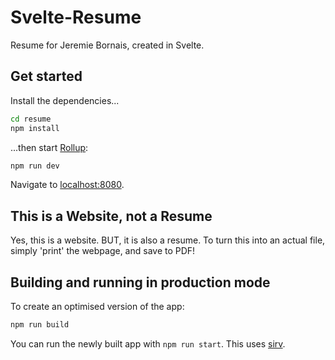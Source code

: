 # Svelte-Resume

Resume for Jeremie Bornais, created in Svelte.

## Get started

Install the dependencies...

```bash
cd resume
npm install
```

...then start [Rollup](https://rollupjs.org):

```bash
npm run dev
```

Navigate to [localhost:8080](http://localhost:8080).

## This is a Website, not a Resume

Yes, this is a website. BUT, it is also a resume. To turn this into an actual file, simply 'print' the webpage, and save to PDF!

## Building and running in production mode

To create an optimised version of the app:

```bash
npm run build
```

You can run the newly built app with `npm run start`. This uses [sirv](https://github.com/lukeed/sirv).
